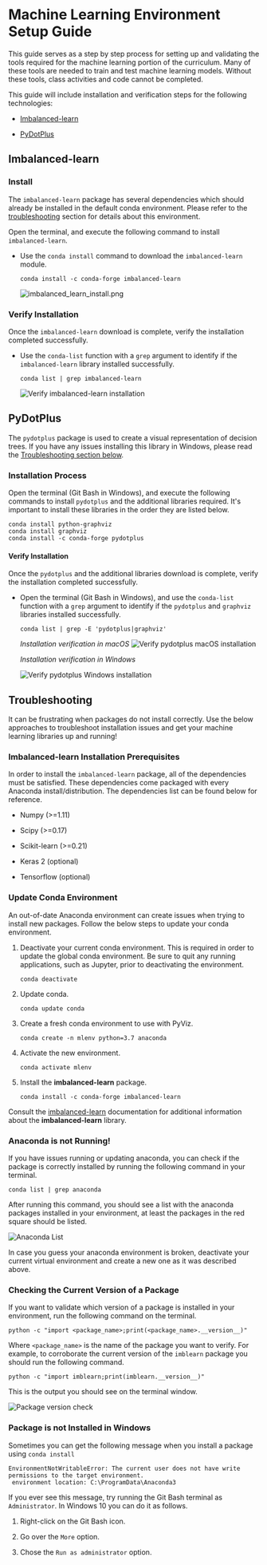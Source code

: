 # Machine Learning Environment Setup Guide

This guide serves as a step by step process for setting up and validating the tools required for the machine learning portion of the curriculum. Many of these tools are needed to train and test machine learning models. Without these tools, class activities and code cannot be completed.

This guide will include installation and verification steps for the following technologies:

* [Imbalanced-learn](#Imbalanced-learn)

* [PyDotPlus](#PyDotPlus)

## Imbalanced-learn

### Install

The `imbalanced-learn` package has several dependencies which should already be installed in the default conda environment. Please refer to the [troubleshooting](#Troubleshooting) section for details about this environment.

Open the terminal, and execute the following command to install `imbalanced-learn`.

* Use the `conda install` command to download the `imbalanced-learn` module.

  ```shell
  conda install -c conda-forge imbalanced-learn
  ```

  ![imbalanced_learn_install.png](Images/imbalanced_learn_install.png)

### Verify Installation

Once the `imbalanced-learn` download is complete, verify the installation completed successfully.

* Use the `conda-list` function with a `grep` argument to identify if the `imbalanced-learn` library installed successfully.

  ```shell
  conda list | grep imbalanced-learn
  ```

  ![Verify imbalanced-learn installation](Images/imbalanced_learn_verify.png)

## PyDotPlus

The `pydotplus` package is used to create a visual representation of decision trees. If you have any issues installing this library in Windows, please read the [Troubleshooting section below](#Troubleshooting).

### Installation Process

Open the terminal (Git Bash in Windows), and execute the following commands to install `pydotplus` and the additional libraries required. It's important to install these libraries in the order they are listed below.

```shell
conda install python-graphviz
conda install graphviz
conda install -c conda-forge pydotplus
```

#### Verify Installation

Once the `pydotplus` and the additional libraries download is complete, verify the installation completed successfully.

* Open the terminal (Git Bash in Windows), and use the `conda-list` function with a `grep` argument to identify if the `pydotplus` and `graphviz` libraries installed successfully.

  ```shell
  conda list | grep -E 'pydotplus|graphviz'
  ```

  _Installation verification in macOS_
  ![Verify pydotplus macOS installation](Images/pydotplus-verify.png)

  _Installation verification in Windows_

  ![Verify pydotplus Windows installation](Images/pydotplus_windows_check.png)

## Troubleshooting

It can be frustrating when packages do not install correctly. Use the below approaches to troubleshoot installation issues and get your machine learning libraries up and running!

### Imbalanced-learn Installation Prerequisites

In order to install the `imbalanced-learn` package, all of the dependencies must be satisfied. These dependencies come packaged with every Anaconda install/distribution. The dependencies list can be found below for reference.

* Numpy (>=1.11)

* Scipy (>=0.17)

* Scikit-learn (>=0.21)

* Keras 2 (optional)

* Tensorflow (optional)

### Update Conda Environment

An out-of-date Anaconda environment can create issues when trying to install new packages. Follow the below steps to update your conda environment.

1. Deactivate your current conda environment. This is required in order to update the global conda environment. Be sure to quit any running applications, such as Jupyter, prior to deactivating the environment.

    ```shell
    conda deactivate
    ```

2. Update conda.

    ```shell
    conda update conda
    ```

3. Create a fresh conda environment to use with PyViz.

    ```shell
    conda create -n mlenv python=3.7 anaconda
    ```

4. Activate the new environment.

    ```shell
    conda activate mlenv
    ```

5. Install the **imbalanced-learn** package.

    ```shell
    conda install -c conda-forge imbalanced-learn
    ```

Consult the [imbalanced-learn](https://imbalanced-learn.readthedocs.io/en/stable/) documentation for additional information about the **imbalanced-learn** library.

### Anaconda is not Running!

If you have issues running or updating anaconda, you can check if the package is correctly installed by running the following command in your terminal.

```shell
conda list | grep anaconda
```

After running this command, you should see a list with the anaconda packages installed in your environment, at least the packages in the red square should be listed.

![Anaconda List](Images/anaconda-env-list.png)

In case you guess your anaconda environment is broken, deactivate your current virtual environment and create a new one as it was described above.

### Checking the Current Version of a Package

If you want to validate which version of a package is installed in your environment, run the following command on the terminal.

```shell
python -c "import <package_name>;print(<package_name>.__version__)"
```

Where `<package_name>` is the name of the package you want to verify. For example, to corroborate the current version of the `imblearn` package you should run the following command.

```shell
python -c "import imblearn;print(imblearn.__version__)"
```

This is the output you should see on the terminal window.

![Package version check](Images/package-version.png)


### Package is not Installed in Windows

Sometimes you can get the following message when you install a package using `conda install`

```shell
EnvironmentNotWritableError: The current user does not have write permissions to the target environment.
 environment location: C:\ProgramData\Anaconda3
```

If you ever see this message, try running the Git Bash terminal as `Administrator`. In Windows 10 you can do it as follows.

1. Right-click on the Git Bash icon.

2. Go over the `More` option.

3. Chose the `Run as administrator` option.
